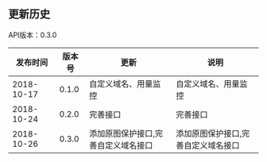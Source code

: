 更新历史
---------------------------------------------------------------------
API版本：0.3.0
 
|    发布时间      |  版本号    | 更新       | 说明
| ---------------| -----------|-----------|---------|
| 2018-10-17  | 0.1.0 | 自定义域名、用量监控 | 自定义域名、用量监控
| 2018-10-24  | 0.2.0 | 完善接口 |完善接口
| 2018-10-26  | 0.3.0 | 添加原图保护接口,完善自定义域名接口 | 添加原图保护接口,完善自定义域名接口
